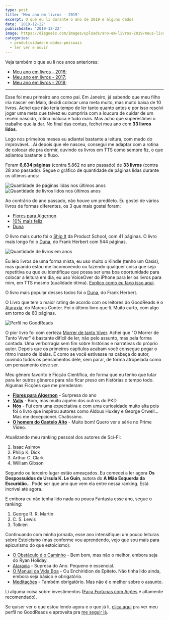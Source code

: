 ```yaml
---
type: post
title: 'Meu ano em livros — 2019'
excerpt: O que eu li durante o ano de 2019 e alguns dados
date: '2019-12-22'
publishdate: '2019-12-22'
image: https://diegoeis.com/images/uploads/ano-em-livros-2019/meus-livros.jpg
categories:
  - produtividade-e-dados-pessoais
  - ler ver e ouvir
---
```


Veja também o que eu li nos anos anteriores:

- [Meu ano em livros - 2016](https://diegoeis.com/meu-ano-em-livros-2016/);
- [Meu ano em livros - 2017](https://diegoeis.com/meu-ano-em-livros-2017/);
- [Meu ano em livros - 2018](https://diegoeis.com/meu-ano-em-livros-2018/);

---

Esse foi meu primeiro ano como pai. Em Janeiro, já sabendo que meu filho iria nascer em Maio, decidi colocar uma meta muito, mas muito baixa de 10 livros. Achei que não teria tempo de ler tanto quanto antes e por isso resolvi jogar uma meta que talvez eu cumpriria com a loucura de cuidar de um recém nascido, rotina maluca e tudo mais. Mas acho que superestimei o trabalho que ia dar. No final das contas, fechei meu ano com **33 livros lidos**. 

Logo nos primeiros meses eu adiantei bastante a leitura, com medo do improvável... Aí depois que ele nasceu, consegui me adaptar com a rotina de colocar ele pra dormir, ouvindo os livros em TTS como sempre fiz, o que adiantou bastante o fluxo.

Foram **6,634 páginas** (contra 5.862 no ano passado) de **33 livros** (contra 28 ano passado). Segue o gráfico de quantidade de páginas lidas durante os últimos anos:

![Quantidade de páginas lidas nos últimos anos](/images/uploads/ano-em-livros-2019/paginas-lidas-2019.png "Quantidade de páginas lidas nos últimos anos")
![Quantidade de livros lidos nos últimos anos](/images/uploads/ano-em-livros-2019/livros-lidos-2019.png "Quantidade de livros lidos nos últimos anos")

Ao contrário do ano passado, não houve um predileto. Eu gostei de vários livros de formas diferentes, os 3 que mais gostei foram:

- [Flores para Algernon](https://www.goodreads.com/book/show/40621488-flores-para-algernon)
- [10% mais feliz](https://www.goodreads.com/book/show/25948734-10-mais-feliz)
- [Duna](https://www.goodreads.com/book/show/12439067-duna)

O livro mais curto foi o [Ship It](https://www.goodreads.com/book/show/43205214-ship-it)
da Product School, com 41 páginas. O livro mais longo foi o [Duna](https://www.goodreads.com/book/show/12439067-duna), do
Frank Herbert com 544 páginas. 

![Quantidade de livros em anos](/images/uploads/ano-em-livros-2019/ano-em-livros-2019-stats.png "Quantidade de livros em anos")

Eu leio livros de uma forma mista, eu uso muito o Kindle (tenho um Oasis), mas quando estou me locomovendo ou fazendo qualquer coisa que seja repetitiva ou que eu identifique que possa ser uma boa oportunidade para colocar a leitura em dia, eu uso VoiceOver do iPhone para ler os livros para mim, em TTS mesmo (qualidade ótima).
[Explico como eu faço isso aqui](https://diegoeis.com/configurando-iphone-kindle-siri-ler-ouvir-livros-iphone).

O livro mais popular desses todos foi o
[Duna](https://www.goodreads.com/book/show/12439067-duna), do Frank Herbert.

O Livro que tem o maior rating de acordo com os leitores do GoodReads é o
[Ataraxia](https://www.goodreads.com/book/show/35535220-ataraxia),
do Marcus Conter. Foi o último livro que li. Muito curto, com algo em torno de 60 páginas.

![Perfil no GoodReads](/images/uploads/ano-em-livros-2019/perfil-goodreads-2019.png "Perfil no GoodReads")

O pior livro foi com certeza [Morrer de tanto Viver](https://www.goodreads.com/book/show/43442428-morrer-de-tanto-viver).
Achei que "O Morrer de Tanto Viver" é bastante difícil de ler, não pelo assunto, mas pela forma contada. Uma verborragia sem fim sobre histórias e narrativas do próprio autor. Depois que os primeiros capítulos acabam você consegue pegar o ritmo insano de ideias. É como se você estivesse na cabeça do autor, ouvindo todos os pensamentos dele, sem parar, de forma atropelada como um pensamento deve ser.

Meu gênero favorito é Ficção Científica, de forma que eu tenho que lutar para ler outros gêneros para não ficar preso em histórias o tempo todo. Algumas Ficções que me prenderam:

- **[Flores para Algernon](https://www.goodreads.com/book/show/40621488-flores-para-algernon)** - Surpresa do ano
- **[Valis](https://www.goodreads.com/book/show/28245248-valis)** - Bom, mas muito aquém dos outros do PKD
- **[Nós](https://www.goodreads.com/book/show/40779599-n-s)** - Fui com uma expectativa e com uma curiosidade muito alta pois foi o livro que inspirou autores como Aldoux Huxley e George Orwell... Mas me decepcionei. Chatíssimo.
- **[O homem do Castelo Alto](https://www.goodreads.com/book/show/35179239-o-homem-do-castelo-alto-3)** - Muito bom! Quero ver a série no Prime Video.

Atualizando meu ranking pessoal dos autores de Sci-Fi:

1.  Isaac Asimov
1.  Philip K. Dick
1.  Arthur C. Clark
1.  William Gibson

Segundo ou terceiro lugar estão ameaçados. Eu comecei a ler agora **Os Despossuídos de Ursula K. Le Guin**, autora do **A Mão Esquerda da Escuridão**... Pode ser que ano que vem ela entre nessa ranking. Está incrível até agora.

E embora eu não tenha lido nada ou pouca Fantasia esse ano, segue o ranking:

1.  George R. R. Martin
1.  C. S. Lewis
1.  Tolkien

Continuando com minha jornada, esse ano intensifiquei um pouco leituras sobre Estoicismo (mas conforme vou aprendendo, vejo que sou mais para epicurismo do que estoicismo):
- [O Obstáculo é o Caminho](https://www.goodreads.com/book/show/31574783-o-obst-culo-o-caminho) - Bem bom, mas não o melhor, embora seja do Ryan Holiday.
- [Ataraxia](https://www.goodreads.com/book/show/35535220-ataraxia) - Supresa do Ano. Pequeno e essencial.
- [O Manual da Vida Boa](https://www.goodreads.com/book/show/43923812-o-manual-da-vida-boa) - Ou Enchiridion de Epiteto. Não tinha lido ainda, embora seja básico e obrigatório.
- [Meditações](https://www.goodreads.com/book/show/47966564-medita-es-de-marco-aur-lio) - Também obrigatório. Mas não é o melhor sobre o assunto.

Li alguma coisa sobre investimentos ([Faça Fortunas com Ações](https://www.goodreads.com/book/show/34803050-fa-a-fortuna-com-a-es) é altamente recomendado).

Se quiser ver o que estou lendo agora e o que já li, [clica aqui](https://www.goodreads.com/review/list/50891723-diego-eis?shelf=) pra ver meu perfil no GoodReads e aproveita pra [me seguir lá](https://www.goodreads.com/diegoeis).
